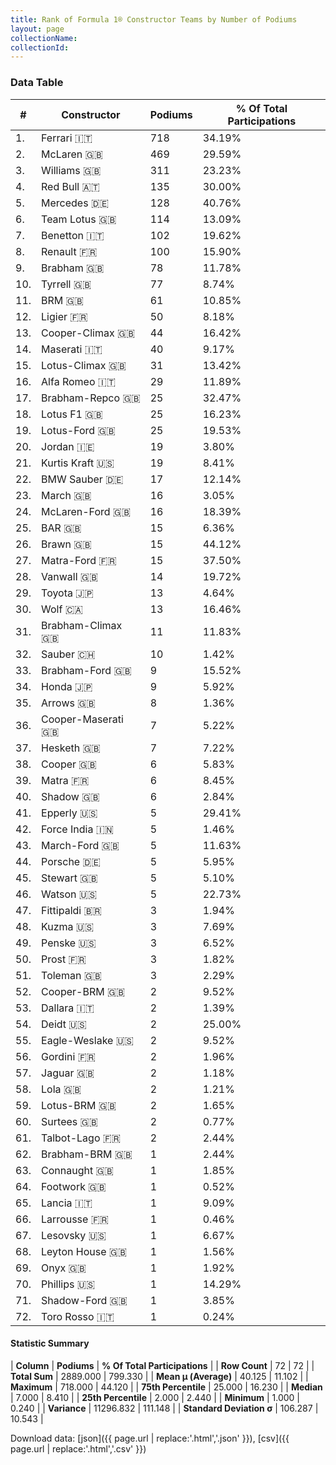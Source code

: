 ```yaml
---
title: Rank of Formula 1® Constructor Teams by Number of Podiums
layout: page
collectionName: 
collectionId: 
---
```




<canvas id="chart" width="400" height="180"></canvas>
<script>
var data = {
    "datasets": [
        {
            "backgroundColor": [
                "EB212E",
                "FCA13B",
                "EAE4ED",
                "121D32",
                "18A19B",
                "09630C",
                "73C2FB",
                "FDE139",
                "243F73",
                "274B72",
                "144D44",
                "0F5DBB",
                "273027",
                "C0BEC3",
                "025839",
                "B21827",
                "243F73",
                "F6CA46",
                "025839",
                "FFFF01",
                "D33949",
                "20359D",
                "E53524",
                "AAAAAA",
                "FFFFFF",
                "E2F833",
                "3FB2B3",
                "336667",
                "D70028",
                "A3805E",
                "243F73",
                "0736A5",
                "07316F",
                "FFFFFF",
                "FFA500",
                "1A2446",
                "FFFFFF",
                "273027",
                "888888",
                "FA9B27",
                "DBC75F",
                "F6AFC1",
                "888888",
                "DDDDDD",
                "FFFFFF",
                "FC8881",
                "888888",
                "C4333B",
                "2077C9",
                "0D1773",
                "888888",
                "888888",
                "888888",
                "888888",
                "1A284B",
                "888888",
                "095921",
                "888888",
                "457439",
                "888888",
                "888888",
                "888888",
                "888888",
                "888888",
                "888888",
                "888888",
                "888888",
                "888888",
                "888888",
                "888888",
                "888888",
                "2039C3"
            ],
            "borderColor": [
                "16191A",
                "0D1D20",
                "082957",
                "FDCC2F",
                "D7D7D5",
                "444444",
                "444444",
                "424B52",
                "444444",
                "444444",
                "444444",
                "444444",
                "444444",
                "444444",
                "444444",
                "444444",
                "444444",
                "444444",
                "444444",
                "444444",
                "444444",
                "444444",
                "444444",
                "444444",
                "444444",
                "444444",
                "444444",
                "444444",
                "444444",
                "444444",
                "444444",
                "A17A5D",
                "444444",
                "444444",
                "444444",
                "444444",
                "444444",
                "444444",
                "444444",
                "444444",
                "444444",
                "C81625",
                "444444",
                "444444",
                "444444",
                "444444",
                "444444",
                "444444",
                "444444",
                "444444",
                "444444",
                "444444",
                "444444",
                "444444",
                "444444",
                "444444",
                "444444",
                "444444",
                "444444",
                "444444",
                "444444",
                "444444",
                "444444",
                "444444",
                "444444",
                "444444",
                "444444",
                "444444",
                "444444",
                "444444",
                "444444",
                "FC181D"
            ],
            "borderWidth": 1,
            "data": [
                718.0,
                469.0,
                311.0,
                135.0,
                128.0,
                114.0,
                102.0,
                100.0,
                78.0,
                77.0,
                61.0,
                50.0,
                44.0,
                40.0,
                31.0,
                29.0,
                25.0,
                25.0,
                25.0,
                19.0,
                19.0,
                17.0,
                16.0,
                16.0,
                15.0,
                15.0,
                15.0,
                14.0,
                13.0,
                13.0,
                11.0,
                10.0,
                9.0,
                9.0,
                8.0,
                7.0,
                7.0,
                6.0,
                6.0,
                6.0,
                5.0,
                5.0,
                5.0,
                5.0,
                5.0,
                5.0,
                3.0,
                3.0,
                3.0,
                3.0,
                3.0,
                2.0,
                2.0,
                2.0,
                2.0,
                2.0,
                2.0,
                2.0,
                2.0,
                2.0,
                2.0,
                1.0,
                1.0,
                1.0,
                1.0,
                1.0,
                1.0,
                1.0,
                1.0,
                1.0,
                1.0,
                1.0
            ],
            "label": "Podiums"
        }
    ],
    "labels": [
        "Ferrari",
        "McLaren",
        "Williams",
        "Red Bull",
        "Mercedes",
        "Team Lotus",
        "Benetton",
        "Renault",
        "Brabham",
        "Tyrrell",
        "BRM",
        "Ligier",
        "Cooper-Climax",
        "Maserati",
        "Lotus-Climax",
        "Alfa Romeo",
        "Brabham-Repco",
        "Lotus F1",
        "Lotus-Ford",
        "Jordan",
        "Kurtis Kraft",
        "BMW Sauber",
        "March",
        "McLaren-Ford",
        "BAR",
        "Brawn",
        "Matra-Ford",
        "Vanwall",
        "Toyota",
        "Wolf",
        "Brabham-Climax",
        "Sauber",
        "Brabham-Ford",
        "Honda",
        "Arrows",
        "Cooper-Maserati",
        "Hesketh",
        "Cooper",
        "Matra",
        "Shadow",
        "Epperly",
        "Force India",
        "March-Ford",
        "Porsche",
        "Stewart",
        "Watson",
        "Fittipaldi",
        "Kuzma",
        "Penske",
        "Prost",
        "Toleman",
        "Cooper-BRM",
        "Dallara",
        "Deidt",
        "Eagle-Weslake",
        "Gordini",
        "Jaguar",
        "Lola",
        "Lotus-BRM",
        "Surtees",
        "Talbot-Lago",
        "Brabham-BRM",
        "Connaught",
        "Footwork",
        "Lancia",
        "Larrousse",
        "Lesovsky",
        "Leyton House",
        "Onyx",
        "Phillips",
        "Shadow-Ford",
        "Toro Rosso"
    ]
};
var options = {
  legend: {
    display: false
  },
  scales: {
    xAxes: [{
      ticks: {
        beginAtZero: true,
        maxRotation: 180,
        display: window.innerWidth > 800
      }
    }],
    yAxes: [{
      ticks: {
        beginAtZero: true
      }
    }]
  },
  onResize: function(chart, size) {
    chart.options.scales.xAxes[0].ticks.display = size.width > 800;
  }
};
var chart = new Chart("chart", {
    data: data,
    type: 'bar',
    options: options
});
</script>



### Data Table

| # | Constructor | Podiums | % Of Total Participations |
|--|--|--|--|
| 1. | Ferrari 🇮🇹 | 718 | 34.19% |
| 2. | McLaren 🇬🇧 | 469 | 29.59% |
| 3. | Williams 🇬🇧 | 311 | 23.23% |
| 4. | Red Bull 🇦🇹 | 135 | 30.00% |
| 5. | Mercedes 🇩🇪 | 128 | 40.76% |
| 6. | Team Lotus 🇬🇧 | 114 | 13.09% |
| 7. | Benetton 🇮🇹 | 102 | 19.62% |
| 8. | Renault 🇫🇷 | 100 | 15.90% |
| 9. | Brabham 🇬🇧 | 78 | 11.78% |
| 10. | Tyrrell 🇬🇧 | 77 | 8.74% |
| 11. | BRM 🇬🇧 | 61 | 10.85% |
| 12. | Ligier 🇫🇷 | 50 | 8.18% |
| 13. | Cooper-Climax 🇬🇧 | 44 | 16.42% |
| 14. | Maserati 🇮🇹 | 40 | 9.17% |
| 15. | Lotus-Climax 🇬🇧 | 31 | 13.42% |
| 16. | Alfa Romeo 🇮🇹 | 29 | 11.89% |
| 17. | Brabham-Repco 🇬🇧 | 25 | 32.47% |
| 18. | Lotus F1 🇬🇧 | 25 | 16.23% |
| 19. | Lotus-Ford 🇬🇧 | 25 | 19.53% |
| 20. | Jordan 🇮🇪 | 19 | 3.80% |
| 21. | Kurtis Kraft 🇺🇸 | 19 | 8.41% |
| 22. | BMW Sauber 🇩🇪 | 17 | 12.14% |
| 23. | March 🇬🇧 | 16 | 3.05% |
| 24. | McLaren-Ford 🇬🇧 | 16 | 18.39% |
| 25. | BAR 🇬🇧 | 15 | 6.36% |
| 26. | Brawn 🇬🇧 | 15 | 44.12% |
| 27. | Matra-Ford 🇫🇷 | 15 | 37.50% |
| 28. | Vanwall 🇬🇧 | 14 | 19.72% |
| 29. | Toyota 🇯🇵 | 13 | 4.64% |
| 30. | Wolf 🇨🇦 | 13 | 16.46% |
| 31. | Brabham-Climax 🇬🇧 | 11 | 11.83% |
| 32. | Sauber 🇨🇭 | 10 | 1.42% |
| 33. | Brabham-Ford 🇬🇧 | 9 | 15.52% |
| 34. | Honda 🇯🇵 | 9 | 5.92% |
| 35. | Arrows 🇬🇧 | 8 | 1.36% |
| 36. | Cooper-Maserati 🇬🇧 | 7 | 5.22% |
| 37. | Hesketh 🇬🇧 | 7 | 7.22% |
| 38. | Cooper 🇬🇧 | 6 | 5.83% |
| 39. | Matra 🇫🇷 | 6 | 8.45% |
| 40. | Shadow 🇬🇧 | 6 | 2.84% |
| 41. | Epperly 🇺🇸 | 5 | 29.41% |
| 42. | Force India 🇮🇳 | 5 | 1.46% |
| 43. | March-Ford 🇬🇧 | 5 | 11.63% |
| 44. | Porsche 🇩🇪 | 5 | 5.95% |
| 45. | Stewart 🇬🇧 | 5 | 5.10% |
| 46. | Watson 🇺🇸 | 5 | 22.73% |
| 47. | Fittipaldi 🇧🇷 | 3 | 1.94% |
| 48. | Kuzma 🇺🇸 | 3 | 7.69% |
| 49. | Penske 🇺🇸 | 3 | 6.52% |
| 50. | Prost 🇫🇷 | 3 | 1.82% |
| 51. | Toleman 🇬🇧 | 3 | 2.29% |
| 52. | Cooper-BRM 🇬🇧 | 2 | 9.52% |
| 53. | Dallara 🇮🇹 | 2 | 1.39% |
| 54. | Deidt 🇺🇸 | 2 | 25.00% |
| 55. | Eagle-Weslake 🇺🇸 | 2 | 9.52% |
| 56. | Gordini 🇫🇷 | 2 | 1.96% |
| 57. | Jaguar 🇬🇧 | 2 | 1.18% |
| 58. | Lola 🇬🇧 | 2 | 1.21% |
| 59. | Lotus-BRM 🇬🇧 | 2 | 1.65% |
| 60. | Surtees 🇬🇧 | 2 | 0.77% |
| 61. | Talbot-Lago 🇫🇷 | 2 | 2.44% |
| 62. | Brabham-BRM 🇬🇧 | 1 | 2.44% |
| 63. | Connaught 🇬🇧 | 1 | 1.85% |
| 64. | Footwork 🇬🇧 | 1 | 0.52% |
| 65. | Lancia 🇮🇹 | 1 | 9.09% |
| 66. | Larrousse 🇫🇷 | 1 | 0.46% |
| 67. | Lesovsky 🇺🇸 | 1 | 6.67% |
| 68. | Leyton House 🇬🇧 | 1 | 1.56% |
| 69. | Onyx 🇬🇧 | 1 | 1.92% |
| 70. | Phillips 🇺🇸 | 1 | 14.29% |
| 71. | Shadow-Ford 🇬🇧 | 1 | 3.85% |
| 72. | Toro Rosso 🇮🇹 | 1 | 0.24% |

#### Statistic Summary

| **Column** | **Podiums** | **% Of Total Participations** |
| **Row Count** | 72 | 72 |
| **Total Sum** | 2889.000 | 799.330 |
| **Mean μ (Average)** | 40.125 | 11.102 |
| **Maximum** | 718.000 | 44.120 |
| **75th Percentile** | 25.000 | 16.230 |
| **Median** | 7.000 | 8.410 |
| **25th Percentile** | 2.000 | 2.440 |
| **Minimum** | 1.000 | 0.240 |
| **Variance** | 11296.832 | 111.148 |
| **Standard Deviation σ** | 106.287 | 10.543 |

Download data: [json]({{ page.url | replace:'.html','.json' }}), [csv]({{ page.url | replace:'.html','.csv' }})
